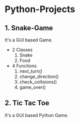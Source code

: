 # Python-Projects

## 1. Snake-Game

It's a GUI based Game.


<ul>
  <li>
      2 Classes 
        <ol>
          <li>Snake</li>
          <li>Food</li>
        </ol>
  </li>
  
  <li>
      4 Functions
        <ol>
        <li>next_turn()</li>
        <li>change_direction()</li>
        <li>check_collisions()</li>
        <li>game_over()</li>
        </ol>
  </li>
</ul>

## 2. Tic Tac Toe

It's a GUI based Python Game.
